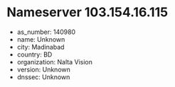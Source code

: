# Nameserver 103.154.16.115

* as_number: 140980
* name: Unknown
* city: Madinabad
* country: BD
* organization: Nalta Vision
* version: Unknown
* dnssec: Unknown
